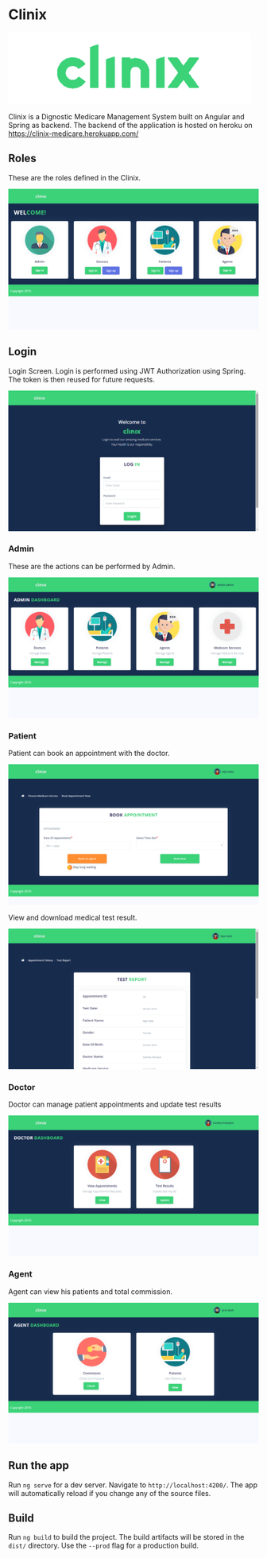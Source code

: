 # Clinix

![logo](src/assets/img/brand/clinix-color-logo.png)


Clinix is a Dignostic Medicare Management System built on Angular and Spring as backend. The backend of the application is hosted on heroku on https://clinix-medicare.herokuapp.com/ 

## Roles

These are the roles defined in the Clinix.

![roles](https://github.com/mtwn105/clinix/blob/master/Screenshots/Screenshot%20(21).png)

## Login

Login Screen. Login is performed using JWT Authorization using Spring. The token is then reused for future requests.

![login](https://github.com/mtwn105/clinix/blob/master/Screenshots/Screenshot%20(22).png)

### Admin

These are the actions can be performed by Admin.

![admin](https://github.com/mtwn105/clinix/blob/master/Screenshots/Screenshot%20(23).png)


### Patient

Patient can book an appointment with the doctor.

![appointment](https://github.com/mtwn105/clinix/blob/master/Screenshots/Screenshot%20(41).png)

View and download medical test result.

![test](https://github.com/mtwn105/clinix/blob/master/Screenshots/Screenshot%20(45).png)


### Doctor

Doctor can manage patient appointments and update test results

![doctor](https://github.com/mtwn105/clinix/blob/master/Screenshots/Screenshot%20(31).png)


### Agent

Agent can view his patients and total commission.

![agent](https://github.com/mtwn105/clinix/blob/master/Screenshots/Screenshot%20(48).png)


## Run the app

Run `ng serve` for a dev server. Navigate to `http://localhost:4200/`. The app will automatically reload if you change any of the source files.


## Build

Run `ng build` to build the project. The build artifacts will be stored in the `dist/` directory. Use the `--prod` flag for a production build.



